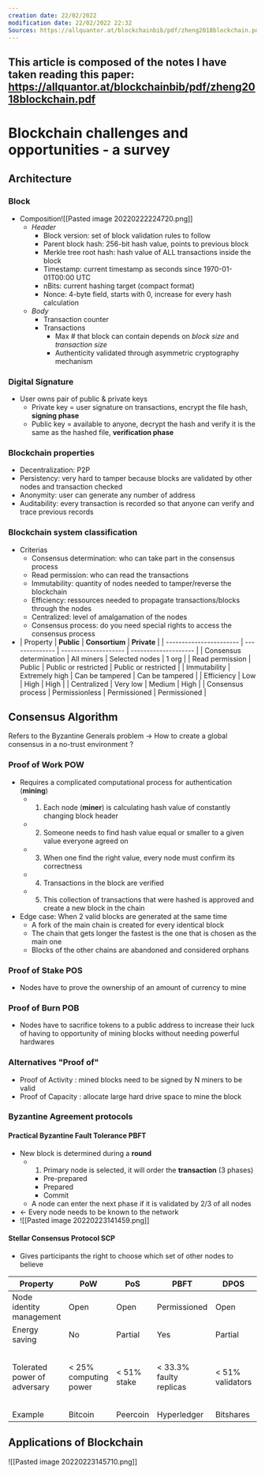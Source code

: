 ```yaml
---
creation date: 22/02/2022 
modification date: 22/02/2022 22:32
Sources: https://allquantor.at/blockchainbib/pdf/zheng2018blockchain.pdf
---
```

This article is composed of the notes I have taken reading this paper:
https://allquantor.at/blockchainbib/pdf/zheng2018blockchain.pdf
---
# Blockchain challenges and opportunities - a survey
## Architecture
### Block
- Composition![[Pasted image 20220222224720.png]]
	- *Header*
		- Block version: set of block validation rules to follow
		- Parent block hash: 256-bit hash value, points to previous block
		- Merkle tree root hash: hash value of ALL transactions inside the block
		- Timestamp: current timestamp as seconds since 1970-01-01T00:00 UTC
		- nBits: current hashing target (compact format)
		- Nonce: 4-byte field, starts with 0, increase for every hash calculation
	- *Body*
		- Transaction counter
		- Transactions
			- Max # that block can contain depends on *block size* and *transaction size* 
			- Authenticity validated through asymmetric cryptography mechanism
### Digital Signature
- User owns pair of public & private keys
	- Private key = user signature on transactions, encrypt the file hash, **signing phase**
	- Public key = available to anyone, decrypt the hash and verify it is the same as the hashed file, **verification phase**
### Blockchain properties
- Decentralization: P2P
- Persistency: very hard to tamper because blocks are validated by other nodes and transaction checked
- Anonymity: user can generate any number of address
- Auditability: every transaction is recorded so that anyone can verify and trace previous records
### Blockchain system classification
- Criterias
	- Consensus determination: who can take part in the consensus process
	- Read permission: who can read the transactions
	- Immutability: quantity of nodes needed to tamper/reverse the blockchain
	- Efficiency: ressources needed to propagate transactions/blocks through the nodes
	- Centralized: level of amalgamation of the nodes
	- Consensus process: do you need special rights to access the consensus process 
- | Property                | **Public**         | **Consortium**           | **Private**              |
| ----------------------- | -------------- | -------------------- | -------------------- |
| Consensus determination | All miners     | Selected nodes       | 1 org                |
| Read permission         | Public         | Public or restricted | Public or restricted |
| Immutability            | Extremely high | Can be tampered      | Can be tampered      |
| Efficiency              | Low            | High                 | High                 |
| Centralized             | Very low       | Medium               | High                 |
| Consensus process       | Permissionless | Permissioned         | Permissioned         | 

## Consensus Algorithm
Refers to the Byzantine Generals problem
-> How to create a global consensus in a no-trust environment ?
### Proof of Work POW
- Requires a complicated computational process for authentication (**mining**)
	- 1. Each node (**miner**) is calculating hash value of constantly changing block header
	- 2. Someone needs to find hash value equal or smaller to a given value everyone agreed on 
	- 3. When one find the right value, every node must confirm its correctness
	- 4. Transactions in the block are verified
	- 5. This collection of transactions that were hashed is approved and create a new block in the chain
- Edge case: When 2 valid blocks are generated at the same time 
	- A fork of the main chain is created for every identical block
	- The chain that gets longer the fastest is the one that is chosen as the main one
	- Blocks of the other chains are abandoned and considered orphans
### Proof of Stake POS
- Nodes have to prove the ownership of an amount of currency to mine
### Proof of Burn POB
- Nodes have to sacrifice tokens to a public address to increase their luck of having to opportunity of mining blocks without needing powerful hardwares 
### Alternatives "Proof of"
- Proof of Activity : mined blocks need to be signed by N miners to be valid
- Proof of Capacity : allocate large hard drive space to mine the block
### Byzantine Agreement protocols
#### **Practical Byzantine Fault Tolerance PBFT**
- New block is determined during a **round**
	- 1. Primary node is selected, it will order the **transaction** (3 phases)
		- Pre-prepared
		- Prepared
		- Commit
	- A node can enter the next phase if it is validated by 2/3 of all nodes
- <- Every node needs to be known to the network
- ![[Pasted image 20220223141459.png]]
#### **Stellar Consensus Protocol SCP**
- Gives participants the right to choose which set of other nodes to believe

| Property                     | PoW                   | PoS         | PBFT                    | DPOS             | Ripple                    | Tendermint                     |
| ---------------------------- | --------------------- | ----------- | ----------------------- | ---------------- | ------------------------- | ------------------------------ |
| Node identity management     | Open                  | Open        | Permissioned            | Open             | Open                      | Permissioned                   |
| Energy saving                | No                    | Partial     | Yes                     | Partial          | Yes                       | Yes                            |
| Tolerated power of adversary | < 25% computing power | < 51% stake | < 33.3% faulty replicas | < 51% validators | < 20% faulty nodes in UNL | < 33.3% byzantine voting power |
| Example                      | Bitcoin               | Peercoin    | Hyperledger             | Bitshares        | Ripple                    | Tendermint                     |
 
## Applications of Blockchain
![[Pasted image 20220223145710.png]]
